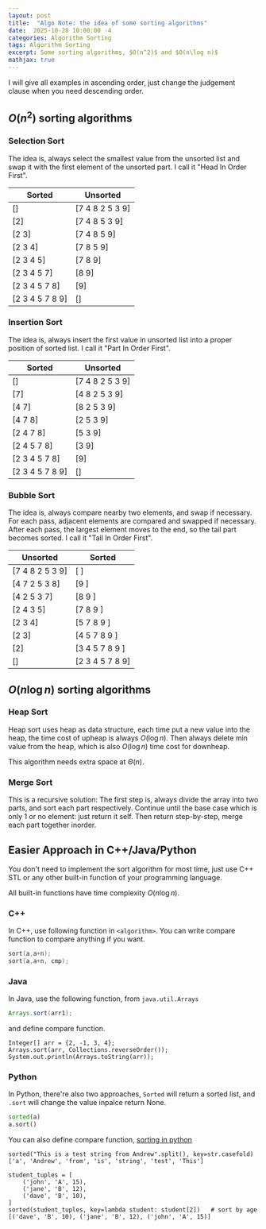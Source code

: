 ```yaml
---
layout: post
title:  "Algo Note: the idea of some sorting algorithms"
date:  2025-10-20 10:00:00 -4
categories: Algorithm Sorting
tags: Algorithm Sorting
excerpt: Some sorting algorithms, $O(n^2)$ and $O(n\log n)$
mathjax: true
---
```


I will give all examples in ascending order, just change the judgement clause when you need descending order.

## $O(n^2)$ sorting algorithms

### Selection Sort

The idea is, always select the smallest value from the unsorted list and swap it with the first element of the unsorted part. I call it "Head In Order First".

| Sorted           | Unsorted        |
|------------------|-----------------|
| []               | [7 4 8 2 5 3 9] |
| [2]              | [7 4 8 5 3 9]   |
| [2 3]            | [7 4 8 5 9]     |
| [2 3 4]          | [7 8 5 9]       |
| [2 3 4 5]        | [7 8 9]         |
| [2 3 4 5 7]      | [8 9]           |
| [2 3 4 5 7 8]    | [9]             |
| [2 3 4 5 7 8 9]  | []              |



### Insertion Sort

The idea is, always insert the first value in unsorted list into a proper position of sorted list. I call it "Part In Order First".

| Sorted           | Unsorted        |
|------------------|-----------------|
| []               | [7 4 8 2 5 3 9] |
| [7]              | [4 8 2 5 3 9]   |
| [4 7]            | [8 2 5 3 9]     |
| [4 7 8]          | [2 5 3 9]       |
| [2 4 7 8]        | [5 3 9]         |
| [2 4 5 7 8]      | [3 9]           |
| [2 3 4 5 7 8]    | [9]             |
| [2 3 4 5 7 8 9]  | []              |


### Bubble Sort

The idea is, always compare nearby two elements, and swap if necessary. For each pass, adjacent elements are compared and swapped if necessary. After each pass, the largest element moves to the end, so the tail part becomes sorted. I call it "Tail In Order First".

| Unsorted         | Sorted          |
|------------------|-----------------|
| [7 4 8 2 5 3 9]  | [             ] |
| [4 7 2 5 3 8]    | [9            ] |
| [4 2 5 3 7]      | [8 9          ] |
| [2 4 3 5]        | [7 8 9        ] |
| [2 3 4]          | [5 7 8 9      ] |
| [2 3]            | [4 5 7 8 9    ] |
| [2]              | [3 4 5 7 8 9  ] |
| []               | [2 3 4 5 7 8 9] |


## $O(n\log n)$ sorting algorithms


### Heap Sort

Heap sort uses heap as data structure, each time put a new value into the heap, the time cost of upheap is always $O(\log n)$. Then always delete min value from the heap, which is also $O(\log n)$ time cost for downheap.

This algorithm needs extra space at $\Theta(n)$.

### Merge Sort

This is a recursive solution: The first step is, always divide the array into two parts, and sort each part respectively. Continue until the base case which is only 1 or no element: just return it self. Then return step-by-step, merge each part together inorder.

## Easier Approach in C++/Java/Python

You don't need to implement the sort algorithm for most time, just use C++ STL or any other built-in function of your programming language.

All built-in functions have time complexity $O(n \log n)$.

### C++
In C++, use following function in ```<algorithm>```. You can write compare function to compare anything if you want.
```cpp
sort(a,a+n);
sort(a,a+n, cmp);
```

### Java
In Java, use the following function, from ```java.util.Arrays```
```Java
Arrays.sort(arr1); 
```

and define compare function.
```
Integer[] arr = {2, -1, 3, 4};
Arrays.sort(arr, Collections.reverseOrder()); 
System.out.println(Arrays.toString(arr)); 

```


### Python
In Python, there're also two approaches, ```Sorted``` will return a sorted list, and ```.sort``` will change the value inpalce return None.
```Python
sorted(a)
a.sort()
```

You can also define compare function, [sorting in python](https://docs.python.org/3/howto/sorting.html)

```
sorted("This is a test string from Andrew".split(), key=str.casefold)
['a', 'Andrew', 'from', 'is', 'string', 'test', 'This']

student_tuples = [
    ('john', 'A', 15),
    ('jane', 'B', 12),
    ('dave', 'B', 10),
]
sorted(student_tuples, key=lambda student: student[2])   # sort by age
[('dave', 'B', 10), ('jane', 'B', 12), ('john', 'A', 15)]
```

